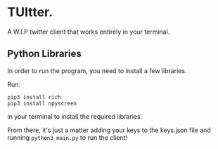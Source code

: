 # TUItter.
A W.I.P twitter client that works entirely in your terminal.

## Python Libraries
In order to run the program, you need to install a few libraries. 

Run:
```
pip3 install rich
pip3 install npyscreen
```
in your terminal to install the required libraries.

From there, it's just a matter adding your keys to the keys.json file and running ``python3 main.py`` to run the client!
